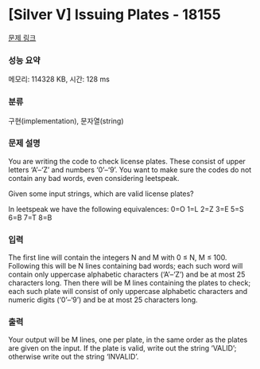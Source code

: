 # [Silver V] Issuing Plates - 18155 

[문제 링크](https://www.acmicpc.net/problem/18155) 

### 성능 요약

메모리: 114328 KB, 시간: 128 ms

### 분류

구현(implementation), 문자열(string)

### 문제 설명

<p>You are writing the code to check license plates. These consist of upper letters ‘A’–‘Z’ and numbers ‘0’–‘9’. You want to make sure the codes do not contain any bad words, even considering leetspeak.</p>

<p>Given some input strings, which are valid license plates?</p>

<p>In leetspeak we have the following equivalences: 0=O 1=L 2=Z 3=E 5=S 6=B 7=T 8=B</p>

### 입력 

 <p>The first line will contain the integers N and M with 0 ≤ N, M ≤ 100. Following this will be N lines containing bad words; each such word will contain only uppercase alphabetic characters (‘A’–‘Z’) and be at most 25 characters long. Then there will be M lines containing the plates to check; each such plate will consist of only uppercase alphabetic characters and numeric digits (‘0’–‘9’) and be at most 25 characters long.</p>

### 출력 

 <p>Your output will be M lines, one per plate, in the same order as the plates are given on the input. If the plate is valid, write out the string ‘VALID’; otherwise write out the string ‘INVALID’.</p>

